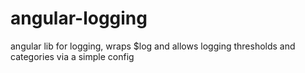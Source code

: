 angular-logging
===============

angular lib for logging, wraps $log and allows logging thresholds and categories via a simple config
